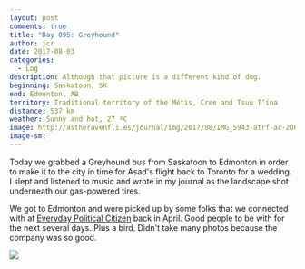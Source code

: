 ```yaml
---
layout: post
comments: true
title: "Day 095: Greyhound"
author: jcr
date: 2017-08-03
categories:
  - Log
description: Although that picture is a different kind of dog.
beginning: Saskatoon, SK
end: Edmonton, AB
territory: Traditional territory of the Métis, Cree and Tsuu T’ina
distance: 537 km
weather: Sunny and hot, 27 ºC
image: http://astheravenfli.es/journal/img/2017/08/IMG_5943-atrf-ac-2000-web.jpg
image-sm:
---
```


Today we grabbed a Greyhound bus from Saskatoon to Edmonton in order to make it to the city in time for Asad's flight back to Toronto for a wedding. I slept and listened to music and wrote in my journal as the landscape shot underneath our gas-powered tires.

We got to Edmonton and were picked up by some folks that we connected with at <a href="http://www.samaracanada.com/everyday-political-citizen/">Everyday Political Citizen</a> back in April. Good people to be with for the next several days. Plus a bird. Didn't take many photos because the company was so good.

<img src="http://astheravenfli.es/journal/img/2017/08/IMG_5931-atrf-ac-2000-web.jpg">